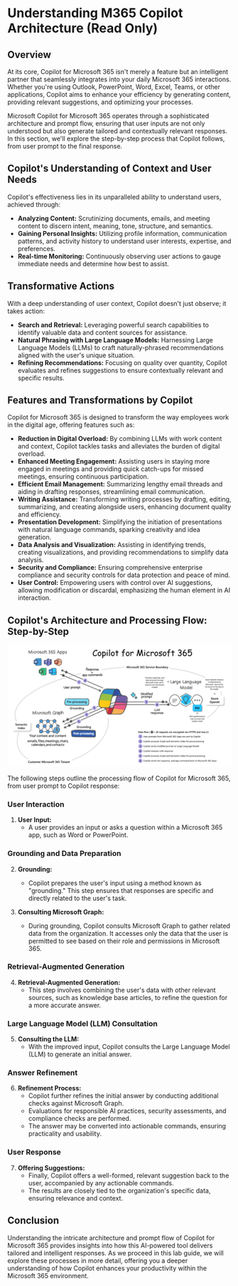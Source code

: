 # Understanding M365 Copilot Architecture (Read Only)

## Overview

At its core, Copilot for Microsoft 365 isn't merely a feature but an intelligent partner that seamlessly integrates into your daily Microsoft 365 interactions. Whether you're using Outlook, PowerPoint, Word, Excel, Teams, or other applications, Copilot aims to enhance your efficiency by generating content, providing relevant suggestions, and optimizing your processes.

Microsoft Copilot for Microsoft 365 operates through a sophisticated architecture and prompt flow, ensuring that user inputs are not only understood but also generate tailored and contextually relevant responses. In this section, we'll explore the step-by-step process that Copilot follows, from user prompt to the final response.

## Copilot's Understanding of Context and User Needs

Copilot's effectiveness lies in its unparalleled ability to understand users, achieved through:

- **Analyzing Content:** Scrutinizing documents, emails, and meeting content to discern intent, meaning, tone, structure, and semantics.
- **Gaining Personal Insights:** Utilizing profile information, communication patterns, and activity history to understand user interests, expertise, and preferences.
- **Real-time Monitoring:** Continuously observing user actions to gauge immediate needs and determine how best to assist.

## Transformative Actions

With a deep understanding of user context, Copilot doesn't just observe; it takes action:

- **Search and Retrieval:** Leveraging powerful search capabilities to identify valuable data and content sources for assistance.
- **Natural Phrasing with Large Language Models:** Harnessing Large Language Models (LLMs) to craft naturally-phrased recommendations aligned with the user's unique situation.
- **Refining Recommendations:** Focusing on quality over quantity, Copilot evaluates and refines suggestions to ensure contextually relevant and specific results.

## Features and Transformations by Copilot

Copilot for Microsoft 365 is designed to transform the way employees work in the digital age, offering features such as:

- **Reduction in Digital Overload:** By combining LLMs with work content and context, Copilot tackles tasks and alleviates the burden of digital overload.
- **Enhanced Meeting Engagement:** Assisting users in staying more engaged in meetings and providing quick catch-ups for missed meetings, ensuring continuous participation.
- **Efficient Email Management:** Summarizing lengthy email threads and aiding in drafting responses, streamlining email communication.
- **Writing Assistance:** Transforming writing processes by drafting, editing, summarizing, and creating alongside users, enhancing document quality and efficiency.
- **Presentation Development:** Simplifying the initiation of presentations with natural language commands, sparking creativity and idea generation.
- **Data Analysis and Visualization:** Assisting in identifying trends, creating visualizations, and providing recommendations to simplify data analysis.
- **Security and Compliance:** Ensuring comprehensive enterprise compliance and security controls for data protection and peace of mind.
- **User Control:** Empowering users with control over AI suggestions, allowing modification or discardal, emphasizing the human element in AI interaction.

## Copilot's Architecture and Processing Flow: Step-by-Step

![](/labguide/media/copilot-for-microsoft-365-architecture.png)

The following steps outline the processing flow of Copilot for Microsoft 365, from user prompt to Copilot response:

### User Interaction

1. **User Input:**
   - A user provides an input or asks a question within a Microsoft 365 app, such as Word or PowerPoint.

### Grounding and Data Preparation

2. **Grounding:**
   - Copilot prepares the user's input using a method known as "grounding." This step ensures that responses are specific and directly related to the user's task.
   
3. **Consulting Microsoft Graph:**
   - During grounding, Copilot consults Microsoft Graph to gather related data from the organization. It accesses only the data that the user is permitted to see based on their role and permissions in Microsoft 365.

### Retrieval-Augmented Generation

4. **Retrieval-Augmented Generation:**
   - This step involves combining the user's data with other relevant sources, such as knowledge base articles, to refine the question for a more accurate answer.

### Large Language Model (LLM) Consultation

5. **Consulting the LLM:**
   - With the improved input, Copilot consults the Large Language Model (LLM) to generate an initial answer.

### Answer Refinement

6. **Refinement Process:**
   - Copilot further refines the initial answer by conducting additional checks against Microsoft Graph.
   - Evaluations for responsible AI practices, security assessments, and compliance checks are performed.
   - The answer may be converted into actionable commands, ensuring practicality and usability.

### User Response

7. **Offering Suggestions:**
   - Finally, Copilot offers a well-formed, relevant suggestion back to the user, accompanied by any actionable commands.
   - The results are closely tied to the organization's specific data, ensuring relevance and context.

## Conclusion

Understanding the intricate architecture and prompt flow of Copilot for Microsoft 365 provides insights into how this AI-powered tool delivers tailored and intelligent responses. As we proceed in this lab guide, we will explore these processes in more detail, offering you a deeper understanding of how Copilot enhances your productivity within the Microsoft 365 environment.




